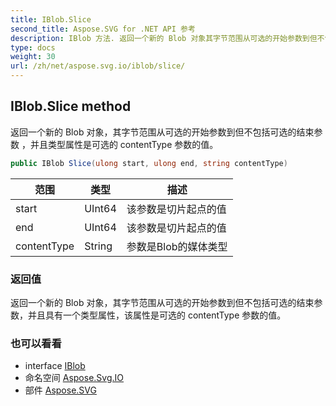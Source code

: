 ```yaml
---
title: IBlob.Slice
second_title: Aspose.SVG for .NET API 参考
description: IBlob 方法. 返回一个新的 Blob 对象其字节范围从可选的开始参数到但不包括可选的结束参数 并且类型属性是可选的 contentType 参数的值
type: docs
weight: 30
url: /zh/net/aspose.svg.io/iblob/slice/
---
```

## IBlob.Slice method

返回一个新的 Blob 对象，其字节范围从可选的开始参数到但不包括可选的结束参数 ，并且类型属性是可选的 contentType 参数的值。

```csharp
public IBlob Slice(ulong start, ulong end, string contentType)
```

| 范围 | 类型 | 描述 |
| --- | --- | --- |
| start | UInt64 | 该参数是切片起点的值 |
| end | UInt64 | 该参数是切片起点的值 |
| contentType | String | 参数是Blob的媒体类型 |

### 返回值

返回一个新的 Blob 对象，其字节范围从可选的开始参数到但不包括可选的结束参数，并且具有一个类型属性，该属性是可选的 contentType 参数的值。

### 也可以看看

* interface [IBlob](../)
* 命名空间 [Aspose.Svg.IO](../../iblob/)
* 部件 [Aspose.SVG](../../../)


